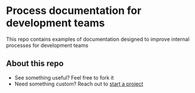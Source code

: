 # Process documentation for development teams

This repo contains examples of documentation designed to improve internal processes for development teams


## About this repo

- See something useful? Feel free to fork it
- Need something custom? Reach out to [start a project](https://tiamcquaid.com/start-a-project)
